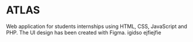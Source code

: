 # ATLAS
Web application for students internships using HTML, CSS, JavaScript and PHP. The UI design has been created with Figma.
igidso
ejfiejfie